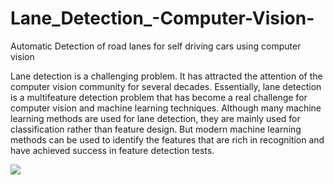 # Lane_Detection_-Computer-Vision- 
Automatic Detection of road lanes for self driving cars using computer vision


Lane detection is a challenging problem. It has attracted the attention of the computer vision community for several decades.
Essentially, lane detection is a multifeature detection problem that has become a real challenge for computer vision and machine learning
techniques. Although many machine learning methods are used for lane detection,
they are mainly used for classification rather than feature design. 
But modern machine learning methods can be used to identify the features that are rich in recognition and have achieved
success in feature detection tests.


<img src = "model/giithub-lane1.png">
